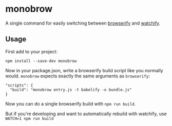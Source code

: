 monobrow
====

A single command for easily switching between [browserify](https://www.npmjs.com/package/browserify) and [watchify](https://www.npmjs.com/package/watchify).

Usage
----

First add to your project:

```
npm install --save-dev monobrow
```

Now in your package.json, write a browserify build script like you normally would. `monobrow` expects exactly the same arguments as `browserify`:

```
"scripts": {
  "build": "monobrow entry.js -t babelify -o bundle.js"
}
```

Now you can do a single browserify build with `npm run build`.

But if you're developing and want to automatically rebuild with watchify, use `WATCH=1 npm run build`
